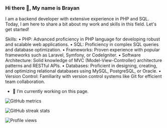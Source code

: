 ### Hi there 👋, My name is Brayan
I am a backend developer with extensive experience in PHP and SQL. Today, I am here to share a bit about my work and skills in this field. Let's get started!

Skills: 
• PHP: Advanced proficiency in PHP language for developing robust and scalable web applications. 
• SQL: Proficiency in complex SQL queries and database optimization.
• Frameworks: Proven experience with popular frameworks such as Laravel, Symfony, or CodeIgniter.
• Software Architecture: Solid knowledge of MVC (Model-View-Controller) architecture patterns and RESTful APIs. 
• Databases: Proficient in designing, creating, and optimizing relational databases using MySQL, PostgreSQL, or Oracle. 
• Version Control: Familiarity with version control systems like Git for efficient team collaboration.

- 🔭 I’m currently working on this page. 

![GitHub metrics](https://metrics.lecoq.io/Braia001)  

![GitHub streak stats](https://streak-stats.demolab.com/?user=Braia001)  

![Profile views](https://gpvc.arturio.dev/Braia001)  


